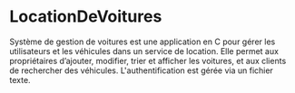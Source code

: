 # LocationDeVoitures
Système de gestion de voitures est une application en C pour gérer les utilisateurs et les véhicules dans un service de location. Elle permet aux propriétaires d’ajouter, modifier, trier et afficher les voitures, et aux clients de rechercher des véhicules. L'authentification est gérée via un fichier texte.
